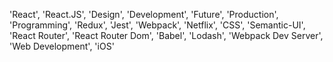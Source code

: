 'React', 'React.JS', 'Design', 'Development', 'Future', 'Production', 'Programming', 'Redux', 'Jest', 'Webpack', 'Netflix', 'CSS', 'Semantic-UI', 'React Router', 'React Router Dom', 'Babel', 'Lodash', 'Webpack Dev Server', 'Web Development', 'iOS'

